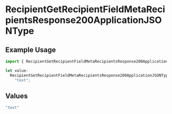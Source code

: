 # RecipientGetRecipientFieldMetaRecipientsResponse200ApplicationJSONType

## Example Usage

```typescript
import { RecipientGetRecipientFieldMetaRecipientsResponse200ApplicationJSONType } from "@documenso/sdk-typescript/models/operations";

let value:
  RecipientGetRecipientFieldMetaRecipientsResponse200ApplicationJSONType =
    "text";
```

## Values

```typescript
"text"
```